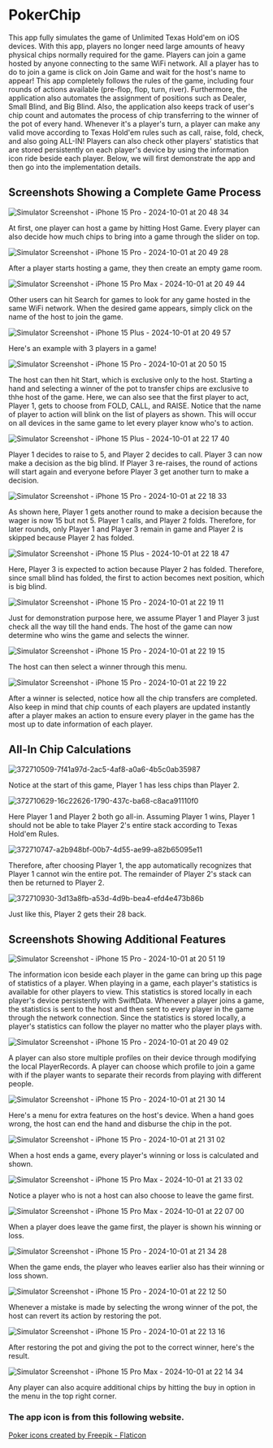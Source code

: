 # PokerChip
This app fully simulates the game of Unlimited Texas Hold'em on iOS devices. With this app, players no longer need large amounts of heavy physical chips normally required for the game. Players can join a game hosted by anyone connecting to the same WiFi network. All a player has to do to join a game is click on Join Game and wait for the host's name to appear! This app completely follows the rules of the game, including four rounds of actions available (pre-flop, flop, turn, river). Furthermore, the application also automates the assignment of positions such as Dealer, Small Blind, and Big Blind. Also, the application also keeps track of user's chip count and automates the process of chip transferring to the winner of the pot of every hand. Whenever it's a player's turn, a player can make any valid move according to Texas Hold'em rules such as call, raise, fold, check, and also going ALL-IN! Players can also check other players' statistics that are stored persistently on each player's device by using the information icon ride beside each player. Below, we will first demonstrate the app and then go into the implementation details.

## Screenshots Showing a Complete Game Process

![Simulator Screenshot - iPhone 15 Pro - 2024-10-01 at 20 48 34](https://github.com/user-attachments/assets/959e689e-ad8a-4dc6-9bf4-cb34d436bb29)

At first, one player can host a game by hitting Host Game. Every player can also decide how much chips to bring into a game through the slider on top.

![Simulator Screenshot - iPhone 15 Pro - 2024-10-01 at 20 49 28](https://github.com/user-attachments/assets/374748dc-f900-4c07-9aa3-c88c1d5597f0)

After a player starts hosting a game, they then create an empty game room.

![Simulator Screenshot - iPhone 15 Pro Max - 2024-10-01 at 20 49 44](https://github.com/user-attachments/assets/9d4705dd-ec43-42e5-a9b8-f0770429c489)

Other users can hit Search for games to look for any game hosted in the same WiFi network. When the desired game appears, simply click on the name of the host to join the game.

![Simulator Screenshot - iPhone 15 Plus - 2024-10-01 at 20 49 57](https://github.com/user-attachments/assets/1e29ba94-cb5c-4a7e-8c9b-1ca778b579a0)

Here's an example with 3 players in a game!

![Simulator Screenshot - iPhone 15 Pro - 2024-10-01 at 20 50 15](https://github.com/user-attachments/assets/d2d3578f-3a54-43a3-abd1-6f2e7b2cdebd)

The host can then hit Start, which is exclusive only to the host. Starting a hand and selecting a winner of the pot to transfer chips are exclusive to thhe host of the game.
Here, we can also see that the first player to act, Player 1, gets to choose from FOLD, CALL, and RAISE. Notice that the name of player to action will blink on the list of players as shown. This will occur on all devices in the same game to let every player know who's to action.

![Simulator Screenshot - iPhone 15 Plus - 2024-10-01 at 22 17 40](https://github.com/user-attachments/assets/214bace0-8ef7-4e0c-86dd-e0c7586ed9d9)

Player 1 decides to raise to 5, and Player 2 decides to call. Player 3 can now make a decision as the big blind. If Player 3 re-raises, the round of actions will start again and everyone before Player 3 get another turn to make a decision.

![Simulator Screenshot - iPhone 15 Pro - 2024-10-01 at 22 18 33](https://github.com/user-attachments/assets/122001f4-6dc7-425b-a7c2-c22142e7af66)

As shown here, Player 1 gets another round to make a decision because the wager is now 15 but not 5. Player 1 calls, and Player 2 folds. Therefore, for later rounds, only Player 1 and Player 3 remain in game and Player 2 is skipped because Player 2 has folded.

![Simulator Screenshot - iPhone 15 Plus - 2024-10-01 at 22 18 47](https://github.com/user-attachments/assets/75c7f841-4b64-4f82-9463-eeecee044693)

Here, Player 3 is expected to action because Player 2 has folded. Therefore, since small blind has folded, the first to action becomes next position, which is big blind.


![Simulator Screenshot - iPhone 15 Pro - 2024-10-01 at 22 19 11](https://github.com/user-attachments/assets/10ccc13b-5950-4572-8d1f-d50fdb4a7ae3)

Just for demonstration purpose here, we assume Player 1 and Player 3 just check all the way till the hand ends. The host of the game can now determine who wins the game and selects the winner.

![Simulator Screenshot - iPhone 15 Pro - 2024-10-01 at 22 19 15](https://github.com/user-attachments/assets/d51f15cb-1181-497c-81ab-599487676735)

The host can then select a winner through this menu.

![Simulator Screenshot - iPhone 15 Pro - 2024-10-01 at 22 19 22](https://github.com/user-attachments/assets/7ec27b12-b347-410d-ae45-1a6fb3c3ea3c)

After a winner is selected, notice how all the chip transfers are completed. Also keep in mind that chip counts of each players are updated instantly after a player makes an action to ensure every player in the game has the most up to date information of each player.


## All-In Chip Calculations

![372710509-7f41a97d-2ac5-4af8-a0a6-4b5c0ab35987](https://github.com/user-attachments/assets/4c6fa0f5-e59f-44ab-838a-a536a702e740)

Notice at the start of this game, Player 1 has less chips than Player 2.

![372710629-16c22626-1790-437c-ba68-c8aca91110f0](https://github.com/user-attachments/assets/ffef4c34-df08-4645-a09e-af0a16852ce4)

Here Player 1 and Player 2 both go all-in. Assuming Player 1 wins, Player 1 should not be able to take Player 2's entire stack according to Texas Hold'em Rules.

![372710747-a2b948bf-00b7-4d55-ae99-a82b65095e11](https://github.com/user-attachments/assets/f1df00d5-591a-47ba-935d-6492d37e6989)

Therefore, after choosing Player 1, the app automatically recognizes that Player 1 cannot win the entire pot. The remainder of Player 2's stack can then be returned to Player 2.

![372710930-3d13a8fb-a53d-4d9b-bea4-efd4e473b86b](https://github.com/user-attachments/assets/7c736884-0431-4203-a622-18a90d9e3247)

Just like this, Player 2 gets their 28 back.


## Screenshots Showing Additional Features

![Simulator Screenshot - iPhone 15 Pro - 2024-10-01 at 20 51 19](https://github.com/user-attachments/assets/5111034b-3f96-42d3-85d3-f81b1334a163)

The information icon beside each player in the game can bring up this page of statistics of a player. When playing in a game, each player's statistics is available for other players to view. This statistics is stored locally in each player's device persistently with SwiftData. Whenever a player joins a game, the statistics is sent to the host and then sent to every player in the game through the network connection. Since the statistics is stored locally, a player's statistics can follow the player no matter who the player plays with.

![Simulator Screenshot - iPhone 15 Pro - 2024-10-01 at 20 49 02](https://github.com/user-attachments/assets/c0593481-1263-4b15-91b7-cd88305d9eb7)

A player can also store multiple profiles on their device through modifying the local PlayerRecords. A player can choose which profile to join a game with if the player wants to separate their records from playing with different people.

![Simulator Screenshot - iPhone 15 Pro - 2024-10-01 at 21 30 14](https://github.com/user-attachments/assets/b6c11e7d-4bc8-4c0c-8808-a41377350520)

Here's a menu for extra features on the host's device. When a hand goes wrong, the host can end the hand and disburse the chip in the pot.

![Simulator Screenshot - iPhone 15 Pro - 2024-10-01 at 21 31 02](https://github.com/user-attachments/assets/c06da94d-659c-4de8-9bf6-4a7ff0919608)

When a host ends a game, every player's winning or loss is calculated and shown.

![Simulator Screenshot - iPhone 15 Pro Max - 2024-10-01 at 21 33 02](https://github.com/user-attachments/assets/2e273ba5-0ecb-4c8a-917c-07b4100ec4c7)

Notice a player who is not a host can also choose to leave the game first.

![Simulator Screenshot - iPhone 15 Pro Max - 2024-10-01 at 22 07 00](https://github.com/user-attachments/assets/71f473ea-1b58-499c-b96d-26b3843e24be)

When a player does leave the game first, the player is shown his winning or loss.

![Simulator Screenshot - iPhone 15 Pro - 2024-10-01 at 21 34 28](https://github.com/user-attachments/assets/2a4e40d2-8928-4245-a32b-4da69ee644db)

When the game ends, the player who leaves earlier also has their winning or loss shown.

![Simulator Screenshot - iPhone 15 Pro - 2024-10-01 at 22 12 50](https://github.com/user-attachments/assets/e40cdc95-3dc0-4122-b236-431730efd6fc)

Whenever a mistake is made by selecting the wrong winner of the pot, the host can revert its action by restoring the pot.

![Simulator Screenshot - iPhone 15 Pro - 2024-10-01 at 22 13 16](https://github.com/user-attachments/assets/c7efe0fc-aa60-4398-ba19-182e26c133f6)

After restoring the pot and giving the pot to the correct winner, here's the result.

![Simulator Screenshot - iPhone 15 Pro Max - 2024-10-01 at 22 14 34](https://github.com/user-attachments/assets/0b26a5a1-865c-4453-b24b-5e22597f27f2)

Any player can also acquire additional chips by hitting the buy in option in the menu in the top right corner.




### The app icon is from this following website.
<a href="https://www.flaticon.com/free-icons/poker" title="poker icons">Poker icons created by Freepik - Flaticon</a>
